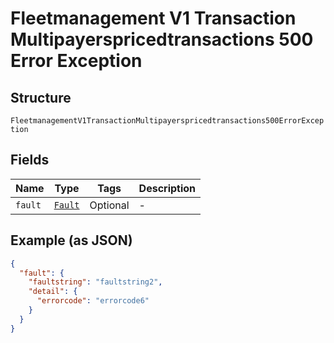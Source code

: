 
# Fleetmanagement V1 Transaction Multipayerspricedtransactions 500 Error Exception

## Structure

`FleetmanagementV1TransactionMultipayerspricedtransactions500ErrorException`

## Fields

| Name | Type | Tags | Description |
|  --- | --- | --- | --- |
| `fault` | [`Fault`](../../doc/models/fault.md) | Optional | - |

## Example (as JSON)

```json
{
  "fault": {
    "faultstring": "faultstring2",
    "detail": {
      "errorcode": "errorcode6"
    }
  }
}
```

